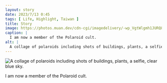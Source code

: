 ```yaml
---
layout: story
date: 2023/7/13 0:45
tags: [ Life, Highlight, Taiwan ]
title: Story
image: https://photos.muan.dev/cdn-cgi/imagedelivery/-wp_VgtWlgmh1JURQ8t1mg/6645eecf-6936-4e6e-6e7f-2e6b26510f00/public
caption: |
  I am now a member of the Polaroid cult.
alt: |
  A collage of polaroids including shots of buildings, plants, a selfie, clear blue sky.
---
```


![A collage of polaroids including shots of buildings, plants, a selfie, clear blue sky.](https://photos.muan.dev/cdn-cgi/imagedelivery/-wp_VgtWlgmh1JURQ8t1mg/6645eecf-6936-4e6e-6e7f-2e6b26510f00/public)

I am now a member of the Polaroid cult.
